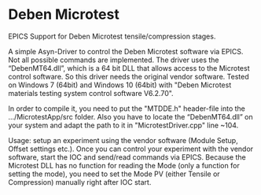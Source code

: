 # Deben Microtest
EPICS Support for Deben Microtest tensile/compression stages.

A simple Asyn-Driver to control the Deben Microtest software via EPICS. Not all possible commands are implemented. The driver uses the “DebenMT64.dll”, which is a 64 bit DLL that allows access to the Microtest control software. So this driver needs the original vendor software. Tested on Windows 7 (64bit) and Windows 10 (64bit) with "Deben Microtest materials testing system control software V6.2.70".

In order to compile it, you need to put the "MTDDE.h" header-file into the .../MicrotestApp/src folder. Also you have to locate the “DebenMT64.dll” on your system and adapt the path to it in "MicrotestDriver.cpp" line ~104. 

Usage: setup an experiment using the vendor software (Module Setup, Offset settings etc.). Once you can control your experiment with the vendor software, start the IOC and send/read commands via EPICS. Because the Microtest DLL has no function for reading the Mode (only a function for setting the mode), you need to set the Mode PV (either Tensile or Compression) manually right after IOC start.
